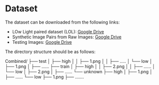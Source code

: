 # Dataset

The dataset can be downloaded from the following links:

- LOw Light paired dataset (LOL): [Google Drive](https://drive.google.com/open?id=157bjO1_cFuSd0HWDUuAmcHRJDVyWpOxB)
- Synthetic Image Pairs from Raw Images: [Google Drive](https://drive.google.com/open?id=1G6fi9Kiu7CDnW2Sh7UQ5ikvScRv8Q14F)
- Testing Images: [Google Drive](https://drive.google.com/open?id=1OvHuzPBZRBMDWV5AKI-TtIxPCYY8EW70)

The directory structure should be as follows:

Combined/
├── test
│   ├── high
│   │   ├── 1.png
│   │   ├── .....
│   └── low
│       ├── 1.png
│       ├── ......
├── train
│   ├── high
│   │   ├── 2.png
│   │   ├── ......
│   └── low
│       ├── 2.png
│       ├── ......
└── unknown
    ├── high
    │   ├── 1.png
    │   ├── ......
    └── low
        ├── 1.png
        ├── .......